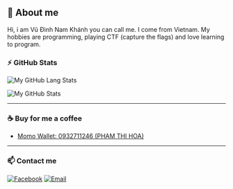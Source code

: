 ## 📝 About me
Hi, i am Vũ Đình Nam Khánh you can call me. I come from Vietnam. My hobbies are programming, playing CTF (capture the flags) and love learning to program.


### ⚡ GitHub Stats #
![My GitHub Lang Stats](https://github-readme-stats.vercel.app/api/top-langs/?username=vudinhnamkhanh&theme=tokyonight&layout=compact)

![My GitHub Stats](https://github-readme-stats.vercel.app/api?username=vudinhnamkhanh&count_private=true&show_icons=true&theme=tokyonight)

---

### ☕ Buy for me a coffee

- [Momo Wallet: 0932711246 (PHAM THI HOA)](https://nhantien.momo.vn/0932711246)

---

### 📫 Contact me
[![Facebook](https://img.shields.io/badge/Facebook-0077B5?style=for-the-badge&logo=facebook&color=395693&logoColor=white)](https://www.facebook.com/vdnamkhanh)
[![Email](https://img.shields.io/badge/Gmail-0077B5?style=for-the-badge&logo=gmail&color=ff1800&logoColor=white)](mailto:vudinhanmkhanh.contact@gmail.com)
